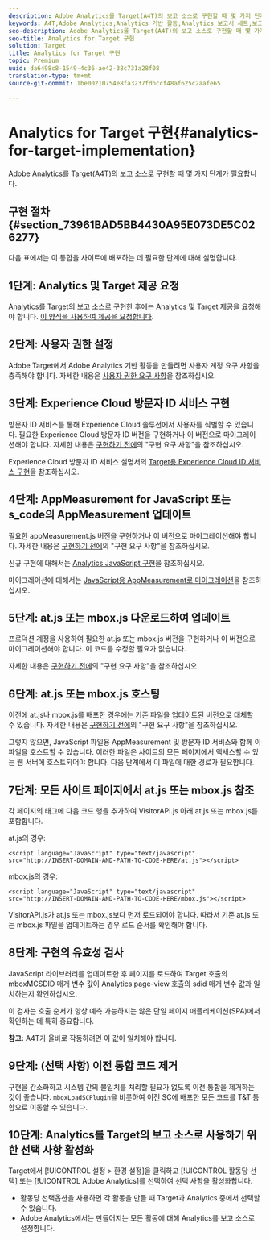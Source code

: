 ```yaml
---
description: Adobe Analytics를 Target(A4T)의 보고 소스로 구현할 때 몇 가지 단계가 필요합니다.
keywords: A4T;Adobe Analytics;Analytics 기반 활동;Analytics 보고서 세트;보고서 세트;Analytics Target 통합;보고서 세트 구성
seo-description: Adobe Analytics를 Target(A4T)의 보고 소스로 구현할 때 몇 가지 단계가 필요합니다.
seo-title: Analytics for Target 구현
solution: Target
title: Analytics for Target 구현
topic: Premium
uuid: da6498c8-1549-4c36-ae42-38c731a28f08
translation-type: tm+mt
source-git-commit: 1be00210754e8fa3237fdbccf48af625c2aafe65

---
```



# Analytics for Target 구현{#analytics-for-target-implementation}

Adobe Analytics를 Target(A4T)의 보고 소스로 구현할 때 몇 가지 단계가 필요합니다.

## 구현 절차 {#section_73961BAD5BB4430A95E073DE5C026277}

다음 표에서는 이 통합을 사이트에 배포하는 데 필요한 단계에 대해 설명합니다.

## 1단계: Analytics 및 Target 제공 요청

Analytics를 Target의 보고 소스로 구현한 후에는 Analytics 및 Target 제공을 요청해야 합니다. [이 양식을 사용하여 제공을 요청합니다](http://www.adobe.com/go/audiences).

## 2단계: 사용자 권한 설정

Adobe Target에서 Adobe Analytics 기반 활동을 만들려면 사용자 계정 요구 사항을 충족해야 합니다. 자세한 내용은 [사용자 권한 요구 사항](/help/c-integrating-target-with-mac/a4t/account-reqs.md)을 참조하십시오.

## 3단계: Experience Cloud 방문자 ID 서비스 구현

방문자 ID 서비스를 통해 Experience Cloud 솔루션에서 사용자를 식별할 수 있습니다. 필요한 Experience Cloud 방문자 ID 버전을 구현하거나 이 버전으로 마이그레이션해야 합니다. 자세한 내용은 [구현하기 전에](/help/c-integrating-target-with-mac/a4t/before-implement.md)의 &quot;구현 요구 사항&quot;을 참조하십시오.

Experience Cloud 방문자 ID 서비스 설명서의 [Target용 Experience Cloud ID 서비스 구현](https://marketing.adobe.com/resources/help/en_US/mcvid/mcvid-setup-target.html)을 참조하십시오.

## 4단계: AppMeasurement for JavaScript 또는 s_code의 AppMeasurement 업데이트

필요한 appMeasurement.js 버전을 구현하거나 이 버전으로 마이그레이션해야 합니다. 자세한 내용은 [구현하기 전에](/help/c-integrating-target-with-mac/a4t/before-implement.md)의 &quot;구현 요구 사항&quot;을 참조하십시오.

신규 구현에 대해서는 [Analytics JavaScript 구현](https://marketing.adobe.com/resources/help/en_US/sc/implement/js_implementation.html)을 참조하십시오.

마이그레이션에 대해서는 [JavaScript용 AppMeasurement로 마이그레이션](https://marketing.adobe.com/resources/help/en_US/sc/implement/?f=appmeasure_mjs_migrate)을 참조하십시오.

## 5단계: at.js 또는 mbox.js 다운로드하여 업데이트

프로덕션 계정을 사용하여 필요한 at.js 또는 mbox.js 버전을 구현하거나 이 버전으로 마이그레이션해야 합니다. 이 코드를 수정할 필요가 없습니다.

자세한 내용은 [구현하기 전에](/help/c-integrating-target-with-mac/a4t/before-implement.md)의 &quot;구현 요구 사항&quot;을 참조하십시오.

## 6단계: at.js 또는 mbox.js 호스팅

이전에 at.js나 mbox.js를 배포한 경우에는 기존 파일을 업데이트된 버전으로 대체할 수 있습니다. 자세한 내용은 [구현하기 전에](/help/c-integrating-target-with-mac/a4t/before-implement.md)의 &quot;구현 요구 사항&quot;을 참조하십시오.

그렇지 않으면, JavaScript 파일용 AppMeasurement 및 방문자 ID 서비스와 함께 이 파일을 호스트할 수 있습니다. 이러한 파일은 사이트의 모든 페이지에서 액세스할 수 있는 웹 서버에 호스트되어야 합니다. 다음 단계에서 이 파일에 대한 경로가 필요합니다.

## 7단계: 모든 사이트 페이지에서 at.js 또는 mbox.js 참조

각 페이지의 <head><meta http-equiv="Content-Type" content="text/html; charset=UTF-8"> 태그에 다음 코드 행을 추가하여 VisitorAPI.js 아래 at.js 또는 mbox.js를 포함합니다.

at.js의 경우:

```
<script language="JavaScript" type="text/javascript" 
src="http://INSERT-DOMAIN-AND-PATH-TO-CODE-HERE/at.js"></script>
```

mbox.js의 경우:

```
<script language="JavaScript" type="text/javascript" 
src="http://INSERT-DOMAIN-AND-PATH-TO-CODE-HERE/mbox.js"></script>
```

VisitorAPI.js가 at.js 또는 mbox.js보다 먼저 로드되어야 합니다. 따라서 기존 at.js 또는 mbox.js 파일을 업데이트하는 경우 로드 순서를 확인해야 합니다.

## 8단계: 구현의 유효성 검사

JavaScript 라이브러리를 업데이트한 후 페이지를 로드하여 Target 호출의 mboxMCSDID 매개 변수 값이 Analytics page-view 호출의 sdid 매개 변수 값과 일치하는지 확인하십시오.

이 검사는 호출 순서가 항상 예측 가능하지는 않은 단일 페이지 애플리케이션(SPA)에서 확인하는 데 특히 중요합니다.

**참고:** A4T가 올바로 작동하려면 이 값이 일치해야 합니다.

## 9단계: (선택 사항) 이전 통합 코드 제거

구현을 간소화하고 시스템 간의 불일치를 처리할 필요가 없도록 이전 통합을 제거하는 것이 좋습니다. `mboxLoadSCPlugin`을 비롯하여 이전 SC에 배포한 모든 코드를 T&amp;T 통합으로 이동할 수 있습니다.

## 10단계: Analytics를 Target의 보고 소스로 사용하기 위한 선택 사항 활성화

Target에서 [!UICONTROL 설정 &gt; 환경 설정]을 클릭하고 [!UICONTROL 활동당 선택] 또는 [!UICONTROL Adobe Analytics]를 선택하여 선택 사항을 활성화합니다.

* 활동당 선택옵션을 사용하면 각 활동을 만들 때 Target과 Analytics 중에서 선택할 수 있습니다.
* Adobe Analytics에서는 만들어지는 모든 활동에 대해 Analytics를 보고 소스로 설정합니다.

